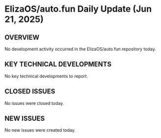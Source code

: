 # ElizaOS/auto.fun Daily Update (Jun 21, 2025)
## OVERVIEW 
No development activity occurred in the ElizaOS/auto.fun repository today.

## KEY TECHNICAL DEVELOPMENTS
No key technical developments to report.

## CLOSED ISSUES
No issues were closed today.

## NEW ISSUES
No new issues were created today.